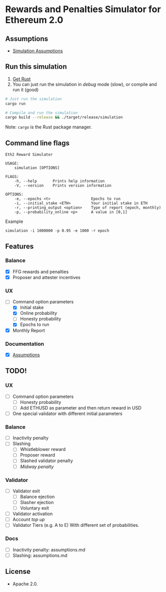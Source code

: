 # Rewards and Penalties Simulator for Ethereum 2.0

## Assumptions

* [Simulation Assumptions](assumptions.md)

## Run this simulation

1. [Get Rust](https://www.rust-lang.org/learn/get-started)
2. You can just run the simulation in _debug_ mode (slow), or compile and run it (good)

```bash
# Just run the simulation
cargo run

# Compile and run the simulation
cargo build --release && ./target/release/simulation

```

Note: `cargo` is the Rust package manager.

## Command line flags

```
Eth2 Reward Simulator 

USAGE:
    simulation [OPTIONS]

FLAGS:
    -h, --help       Prints help information
    -V, --version    Prints version information

OPTIONS:
    -e, --epochs <t>                  Epochs to run
    -i, --initial_stake <ETH>         Your initial stake in ETH
    -r, --printing_output <option>    Type of report (epoch, monthly)
    -p, --probability_online <p>      A value in [0,1]
```

Example

```
simulation -i 1000000 -p 0.95 -e 1000 -r epoch
```

## Features
### Balance

- [x] FFG rewards and penalties
- [x] Proposer and attester incentives

### UX
- [ ] Command option parameters
  - [x] Initial stake
  - [x] Online probability
  - [ ] Honesty probability
  - [x] Epochs to run
- [x] Monthly Report

### Documentation

- [x] [Assumptions](/assumptions.md)

## TODO!
### UX
- [ ] Command option parameters
  - [ ] Honesty probability
  - [ ] Add ETHUSD as parameter and then return reward in USD
- [ ] One special validator with different initial parameters

### Balance
- [ ] Inactivity penalty
- [ ] Slashing
  - [ ] Whistleblower reward
  - [ ] Proposer reward
  - [ ] Slashed validator penalty
  - [ ] _Midway penalty_

### Validator
- [ ] Validator exit
  - [ ] Balance ejection
  - [ ] Slasher ejection
  - [ ] Voluntary exit
- [ ] Validator activation
- [ ] Account _top up_
- [ ] Validator Tiers (e.g. A to E) With different set of probabilities.

### Docs
- [ ] Inactivity penalty: assumptions.md
- [ ] Slashing: assumptions.md

## License

* Apache 2.0.
